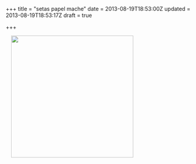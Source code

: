 +++
title = "setas papel mache"
date = 2013-08-19T18:53:00Z
updated = 2013-08-19T18:53:17Z
draft = true

+++

<div dir="ltr" style="text-align: left;" trbidi="on"><a href="http://www.manualidadesinfantiles.org/wp-content/uploads/manualidades-oto%C3%B1ales-setas-de-papel.jpg" imageanchor="1" style="margin-left: 1em; margin-right: 1em; text-align: center;"><img border="0" height="320" src="http://www.manualidadesinfantiles.org/wp-content/uploads/manualidades-oto%C3%B1ales-setas-de-papel.jpg" width="320" /></a></div>
